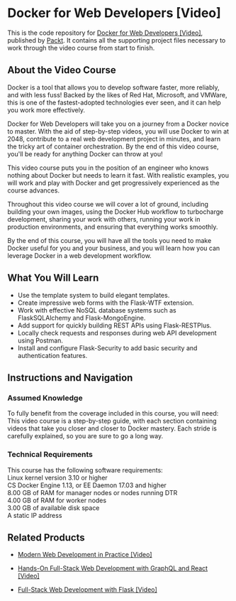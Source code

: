 # Docker for Web Developers [Video]
This is the code repository for [Docker for Web Developers [Video]](https://www.packtpub.com/web-development/full-stack-web-development-flask-video?utm_source=github&utm_medium=repository&utm_campaign=9781789957464), published by [Packt](https://www.packtpub.com/?utm_source=github). It contains all the supporting project files necessary to work through the video course from start to finish.
## About the Video Course
Docker is a tool that allows you to develop software faster, more reliably, and with less fuss! Backed by the likes of Red Hat, Microsoft, and VMWare, this is one of the fastest-adopted technologies ever seen, and it can help you work more effectively.

Docker for Web Developers will take you on a journey from a Docker novice to master. With the aid of step-by-step videos, you will use Docker to win at 2048, contribute to a real web development project in minutes, and learn the tricky art of container orchestration. By the end of this video course, you'll be ready for anything Docker can throw at you!

This video course puts you in the position of an engineer who knows nothing about Docker but needs to learn it fast. With realistic examples, you will work and play with Docker and get progressively experienced as the course advances.

Throughout this video course we will cover a lot of ground, including building your own images, using the Docker Hub workflow to turbocharge development, sharing your work with others, running your work in production environments, and ensuring that everything works smoothly.

By the end of this course, you will have all the tools you need to make Docker useful for you and your business, and you will learn how you can leverage Docker in a web development workflow.

<H2>What You Will Learn</H2>
<DIV class=book-info-will-learn-text>
<UL>
<LI>Use the template system to build elegant templates. 
<LI>Create impressive web forms with the Flask-WTF extension. 
<LI>Work with effective NoSQL database systems such as FlaskSQLAlchemy and Flask-MongoEngine. 
<LI>Add support for quickly building REST APIs using Flask-RESTPlus. 
<LI>Locally check requests and responses during web API development using Postman. 
<LI>Install and configure Flask-Security to add basic security and authentication features. </LI></UL></DIV>

## Instructions and Navigation
### Assumed Knowledge
To fully benefit from the coverage included in this course, you will need:<br/>
This video course is a step-by-step guide, with each section containing videos that take you closer and closer to Docker mastery. Each stride is carefully explained, so you are sure to go a long way.
### Technical Requirements
This course has the following software requirements:<br/>
Linux kernel version 3.10 or higher<br/>
CS Docker Engine 1.13, or EE Daemon 17.03 and higher<br/>
8.00 GB of RAM for manager nodes or nodes running DTR<br/>
4.00 GB of RAM for worker nodes<br/>
3.00 GB of available disk space<br/>
A static IP address

## Related Products
* [Modern Web Development in Practice [Video]](https://www.packtpub.com/web-development/full-stack-web-development-flask-video?utm_source=github&utm_medium=repository&utm_campaign=9781789957464)

* [Hands-On Full-Stack Web Development with GraphQL and React [Video]](https://www.packtpub.com/web-development/full-stack-web-development-flask-video?utm_source=github&utm_medium=repository&utm_campaign=9781789957464)

* [Full-Stack Web Development with Flask [Video]](https://www.packtpub.com/web-development/full-stack-web-development-flask-video?utm_source=github&utm_medium=repository&utm_campaign=9781789957464)


